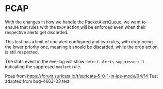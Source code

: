 PCAP
====

With the changes in how we handle the PacketAlertQueue, we want to
ensure that rules with the `DROP` action will be enforced even when
their respective alerts get discarded.

This test has a limit of one alert configured and two rules, with drop being
the lower priority one, meaning it should be discarded, while the drop action is
still respected.

The stats event in the eve-log will show `detect.alerts_suppressed: 1` 
indicating the suppresed `noalert` rule.

Pcap from https://forum.suricata.io/t/suricata-5-0-1-in-ips-mode/94/14
Test adapted from bug-4663-03 test.
